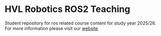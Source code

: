 # HVL Robotics ROS2 Teaching
Student repository for ros related course content for study year 2025/26.
For more information please visit our [website](https://frdedynamics.github.io/hvl_robotics_website/)
